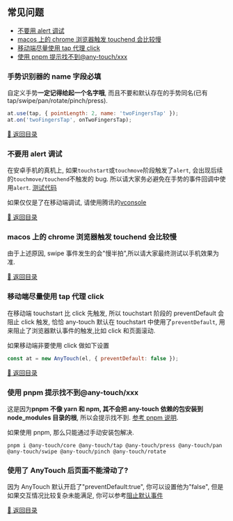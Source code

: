 ## 常见问题
-   [不要用 alert 调试](#不要用-alert-调试)
-   [macos 上的 chrome 浏览器触发 touchend 会比较慢](#macos-上的-chrome-浏览器触发-touchend-会比较慢)
-   [移动端尽量使用 tap 代理 click](#移动端尽量使用-tap-代理-click)
-   [使用 pnpm 提示找不到@any-touch/xxx](#使用pnpm提示找不到any-touchxxx)

### 手势识别器的 name 字段必填

自定义手势**一定记得给起一个名字哦**, 而且不要和默认存在的手势同名(已有 tap/swipe/pan/rotate/pinch/press).

```javascript
at.use(tap, { pointLength: 2, name: 'twoFingersTap' });
at.on('twoFingersTap', onTwoFingersTap);
```

[:rocket: 返回目录](../README.md#目录)

### 不要用 alert 调试

在安卓手机的真机上, 如果`touchstart`或`touchmove`阶段触发了`alert`, 会出现后续的`touchmove/touchend`不触发的 bug. 所以请大家务必避免在手势的事件回调中使用`alert`.
[测试代码](https://codepen.io/russell2015/pen/vYBjVNe)

如果仅仅是了在移动端调试, 请使用腾讯的[vconsole](https://github.com/Tencent/vConsole)

[:rocket: 返回目录](../README.md#目录)

### macos 上的 chrome 浏览器触发 touchend 会比较慢

由于上述原因, swipe 事件发生的会"慢半拍",所以请大家最终测试以手机效果为准.

[:rocket: 返回目录](../README.md#目录)

### 移动端尽量使用 tap 代理 click

在移动端 touchstart 比 click 先触发, 所以 touchstart 阶段的 preventDefault 会阻止 click 触发, 恰恰 any-touch 默认在 touchstart 中使用了`preventDefault`, 用来阻止了浏览器默认事件的触发,比如 click 和页面滚动.

如果移动端非要使用 click 做如下设置

```javascript
const at = new AnyTouch(el, { preventDefault: false });
```

[:rocket: 返回目录](../README.md#目录)

### 使用 pnpm 提示找不到@any-touch/xxx

这是因为**pnpm 不像 yarn 和 npm, 其不会把 any-touch 依赖的包安装到 node_modules 目录的根**, 所以会提示找不到. [参考 pnpm 说明](https://pnpm.io/zh/faq#%E8%A7%A3%E5%86%B3%E6%96%B9%E6%A1%881).

如果使用 pnpm, 那么只能通过手动安装包解决.

```shell
pnpm i @any-touch/core @any-touch/tap @any-touch/press @any-touch/pan @any-touch/swipe @any-touch/pinch @any-touch/rotate
```

### 使用了 AnyTouch 后页面不能滑动了?

因为 AnyTouch 默认开启了"preventDefault:true", 你可以设置他为"false", 但是如果交互情况比较复杂未能满足, 你可以参考[阻止默认事件](#阻止默认事件)

[:rocket: 返回目录](../README.md#目录)
